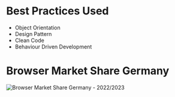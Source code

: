 # Best Practices Used
* Object Orientation <br>
* Design Pattern <br>
* Clean Code <br>
* Behaviour Driven Development <br>

# Browser Market Share Germany
![Browser Market Share Germany - 2022/2023](https://github.com/edimilsonestevam/labstech/assets/29050186/5351504f-a654-41a2-9e8a-b1b4637ed38a)
